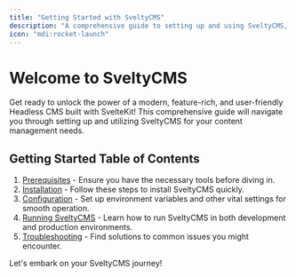 ```yaml
---
title: "Getting Started with SveltyCMS"
description: "A comprehensive guide to setting up and using SveltyCMS, your modern Headless CMS built with SvelteKit."
icon: "mdi:rocket-launch"
---
```


# Welcome to SveltyCMS

Get ready to unlock the power of a modern, feature-rich, and user-friendly Headless CMS built with SvelteKit! This comprehensive guide will navigate you through setting up and utilizing SveltyCMS for your content management needs.

## Getting Started Table of Contents

1. [Prerequisites](./02-Prerequisites.md) - Ensure you have the necessary tools before diving in.
2. [Installation](./03-Installation.md) - Follow these steps to install SveltyCMS quickly.
3. [Configuration](./04-Configuration.md) - Set up environment variables and other vital settings for smooth operation.
4. [Running SveltyCMS](./05-Running.md) - Learn how to run SveltyCMS in both development and production environments.
5. [Troubleshooting](./06-Troubleshooting.md) - Find solutions to common issues you might encounter.

Let's embark on your SveltyCMS journey!
